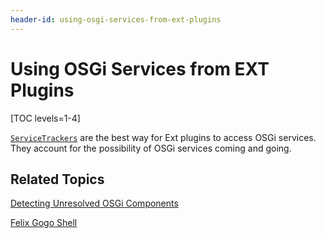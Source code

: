 ```yaml
---
header-id: using-osgi-services-from-ext-plugins
---
```


# Using OSGi Services from EXT Plugins

[TOC levels=1-4]

[`ServiceTrackers`](/docs/7-2/frameworks/-/knowledge_base/f/service-trackers)
are the best way for Ext plugins to access OSGi services. They account for the
possibility of OSGi services coming and going. 

## Related Topics

[Detecting Unresolved OSGi Components](/docs/7-2/customization/-/knowledge_base/c/detecting-unresolved-osgi-components)

[Felix Gogo Shell](/docs/7-2/customization/-/knowledge_base/c/using-the-felix-gogo-shell)

